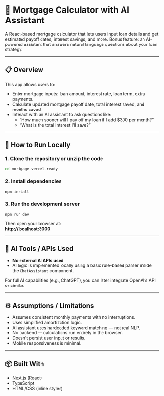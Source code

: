 # 🏡 Mortgage Calculator with AI Assistant

A React-based mortgage calculator that lets users input loan details and get estimated payoff dates, interest savings, and more. Bonus feature: an AI-powered assistant that answers natural language questions about your loan strategy.

---

## 📋 Overview

This app allows users to:
- Enter mortgage inputs: loan amount, interest rate, loan term, extra payments.
- Calculate updated mortgage payoff date, total interest saved, and months saved.
- Interact with an AI assistant to ask questions like:
  - “How much sooner will I pay off my loan if I add $300 per month?”
  - “What is the total interest I’ll save?”

---

## 🚀 How to Run Locally

### 1. Clone the repository or unzip the code

```bash
cd mortgage-vercel-ready
```

### 2. Install dependencies

```bash
npm install
```

### 3. Run the development server

```bash
npm run dev
```

Then open your browser at:  
**http://localhost:3000**

---

## 🧠 AI Tools / APIs Used

-  **No external AI APIs used**  
-  AI logic is implemented locally using a basic rule-based parser inside the `ChatAssistant` component.

For full AI capabilities (e.g., ChatGPT), you can later integrate OpenAI’s API or similar.

---

## ⚙️ Assumptions / Limitations

- Assumes consistent monthly payments with no interruptions.
- Uses simplified amortization logic.
- AI assistant uses hardcoded keyword matching — not real NLP.
- No backend — calculations run entirely in the browser.
- Doesn't persist user input or results.
- Mobile responsiveness is minimal.

---

## 📦 Built With

- [Next.js](https://nextjs.org/) (React)
- TypeScript
- HTML/CSS (inline styles)
